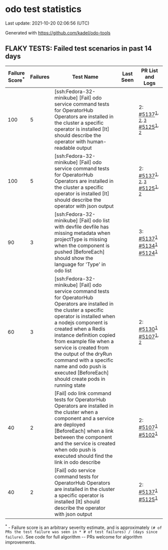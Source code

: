 # odo test statistics
Last update: 2021-10-20 02:06:56 (UTC)

Generated with https://github.com/kadel/odo-tools
## FLAKY TESTS: Failed test scenarios in past 14 days
| Failure Score<sup>*</sup> | Failures | Test Name | Last Seen | PR List and Logs 
|---|---|---|---|---|
| 100 | 5 | [ssh:Fedora-32-minikube] [Fail] odo service command tests for OperatorHub Operators are installed in the cluster a specific operator is installed [It] should describe the operator with human-readable output  |  | 2: [#5137](https://github.com/openshift/odo/pull/5137)<sup>[1](https://storage.googleapis.com/origin-ci-test/pr-logs/pull/openshift_odo/5137/pull-ci-openshift-odo-main-psi-kubernetes-integration-e2e/1448157842371514368/build-log.txt), [2](https://storage.googleapis.com/origin-ci-test/pr-logs/pull/openshift_odo/5137/pull-ci-openshift-odo-main-psi-kubernetes-integration-e2e/1448172871795871744/build-log.txt), [3](https://storage.googleapis.com/origin-ci-test/pr-logs/pull/openshift_odo/5137/pull-ci-openshift-odo-main-psi-kubernetes-integration-e2e/1447862217377583104/build-log.txt)</sup> [#5125](https://github.com/openshift/odo/pull/5125)<sup>[1](https://storage.googleapis.com/origin-ci-test/pr-logs/pull/openshift_odo/5125/pull-ci-openshift-odo-main-psi-kubernetes-integration-e2e/1446091244139712512/build-log.txt), [2](https://storage.googleapis.com/origin-ci-test/pr-logs/pull/openshift_odo/5125/pull-ci-openshift-odo-main-psi-kubernetes-integration-e2e/1446471081530494976/build-log.txt)</sup> 
| 100 | 5 | [ssh:Fedora-32-minikube] [Fail] odo service command tests for OperatorHub Operators are installed in the cluster a specific operator is installed [It] should describe the operator with json output  |  | 2: [#5137](https://github.com/openshift/odo/pull/5137)<sup>[1](https://storage.googleapis.com/origin-ci-test/pr-logs/pull/openshift_odo/5137/pull-ci-openshift-odo-main-psi-kubernetes-integration-e2e/1448157842371514368/build-log.txt), [2](https://storage.googleapis.com/origin-ci-test/pr-logs/pull/openshift_odo/5137/pull-ci-openshift-odo-main-psi-kubernetes-integration-e2e/1448172871795871744/build-log.txt), [3](https://storage.googleapis.com/origin-ci-test/pr-logs/pull/openshift_odo/5137/pull-ci-openshift-odo-main-psi-kubernetes-integration-e2e/1447862217377583104/build-log.txt)</sup> [#5125](https://github.com/openshift/odo/pull/5125)<sup>[1](https://storage.googleapis.com/origin-ci-test/pr-logs/pull/openshift_odo/5125/pull-ci-openshift-odo-main-psi-kubernetes-integration-e2e/1446091244139712512/build-log.txt), [2](https://storage.googleapis.com/origin-ci-test/pr-logs/pull/openshift_odo/5125/pull-ci-openshift-odo-main-psi-kubernetes-integration-e2e/1446471081530494976/build-log.txt)</sup> 
| 90 | 3 | [ssh:Fedora-32-minikube] [Fail] odo list with devfile devfile has missing metadata when projectType is missing when the component is pushed [BeforeEach] should show the language for 'Type' in odo list  |  | 3: [#5137](https://github.com/openshift/odo/pull/5137)<sup>[1](https://storage.googleapis.com/origin-ci-test/pr-logs/pull/openshift_odo/5137/pull-ci-openshift-odo-main-psi-kubernetes-integration-e2e/1448200719856308224/build-log.txt)</sup> [#5134](https://github.com/openshift/odo/pull/5134)<sup>[1](https://storage.googleapis.com/origin-ci-test/pr-logs/pull/openshift_odo/5134/pull-ci-openshift-odo-main-psi-kubernetes-integration-e2e/1447450248946388992/build-log.txt)</sup> [#5124](https://github.com/openshift/odo/pull/5124)<sup>[1](https://storage.googleapis.com/origin-ci-test/pr-logs/pull/openshift_odo/5124/pull-ci-openshift-odo-main-psi-kubernetes-integration-e2e/1445700368947220480/build-log.txt)</sup> 
| 60 | 3 | [ssh:Fedora-32-minikube] [Fail] odo service command tests for OperatorHub Operators are installed in the cluster a specific operator is installed when a nodejs component is created when a Redis instance definition copied from example file when a service is created from the output of the dryRun command with a specific name and odo push is executed [BeforeEach] should create pods in running state  |  | 2: [#5130](https://github.com/openshift/odo/pull/5130)<sup>[1](https://storage.googleapis.com/origin-ci-test/pr-logs/pull/openshift_odo/5130/pull-ci-openshift-odo-main-psi-kubernetes-integration-e2e/1446390771212095488/build-log.txt)</sup> [#5107](https://github.com/openshift/odo/pull/5107)<sup>[1](https://storage.googleapis.com/origin-ci-test/pr-logs/pull/openshift_odo/5107/pull-ci-openshift-odo-main-psi-kubernetes-integration-e2e/1450101030527176704/build-log.txt), [2](https://storage.googleapis.com/origin-ci-test/pr-logs/pull/openshift_odo/5107/pull-ci-openshift-odo-main-psi-kubernetes-integration-e2e/1450321686531411968/build-log.txt)</sup> 
| 40 | 2 | [Fail] odo link command tests for OperatorHub Operators are installed in the cluster when a component and a service are deployed [BeforeEach] when a link between the component and the service is created when odo push is executed should find the link in odo describe  |  | 2: [#5107](https://github.com/openshift/odo/pull/5107)<sup>[1](https://storage.googleapis.com/origin-ci-test/pr-logs/pull/openshift_odo/5107/pull-ci-openshift-odo-main-v4.8-integration-e2e/1449983732801867776/build-log.txt)</sup> [#5102](https://github.com/openshift/odo/pull/5102)<sup>[1](https://storage.googleapis.com/origin-ci-test/pr-logs/pull/openshift_odo/5102/pull-ci-openshift-odo-main-v4.8-integration-e2e/1445673933901664256/build-log.txt)</sup> 
| 40 | 2 | [Fail] odo service command tests for OperatorHub Operators are installed in the cluster a specific operator is installed [It] should describe the operator with json output  |  | 2: [#5137](https://github.com/openshift/odo/pull/5137)<sup>[1](https://storage.googleapis.com/origin-ci-test/pr-logs/pull/openshift_odo/5137/pull-ci-openshift-odo-main-v4.8-integration-e2e/1447862217570521088/build-log.txt)</sup> [#5125](https://github.com/openshift/odo/pull/5125)<sup>[1](https://storage.googleapis.com/origin-ci-test/pr-logs/pull/openshift_odo/5125/pull-ci-openshift-odo-main-v4.8-integration-e2e/1446091244278124544/build-log.txt)</sup> 


<sup>*</sup> - Failure score is an arbitrary severity estimate, and is approximately `(# of PRs the test failure was seen in * # of test failures) / (days since failure)`. See code for full algorithm -- PRs welcome for algorithm improvements.
